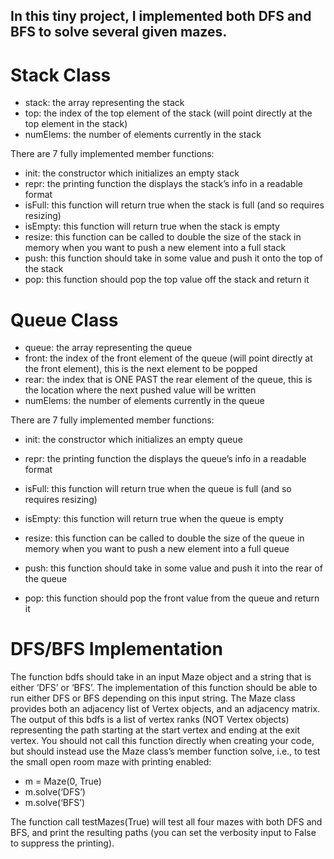 
 ## In this tiny project, I implemented both DFS and BFS to solve several given mazes. 



# Stack Class
- stack: the array representing the stack
- top: the index of the top element of the stack (will point directly at the top element in the stack)
- numElems: the number of elements currently in the stack 

There are 7 fully implemented member functions:

- init: the constructor which initializes an empty stack
- repr: the printing function the displays the stack’s info in a readable format
- isFull: this function will return true when the stack is full (and so requires resizing)
- isEmpty: this function will return true when the stack is empty
- resize: this function can be called to double the size of the stack in memory when you want to push a new element into a full stack
- push: this function should take in some value and push it onto the top of the stack
- pop: this function should pop the top value off the stack and return it




# Queue Class

- queue: the array representing the queue
- front: the index of the front element of the queue (will point directly at the front element), this is the next element to be popped
- rear: the index that is ONE PAST the rear element of the queue, this is the location where the next pushed value will be written
- numElems: the number of elements currently in the queue 

There are 7 fully implemented member functions:

- init: the constructor which initializes an empty queue
- repr: the printing function the displays the queue’s info in a readable format
- isFull: this function will return true when the queue is full (and so requires resizing)
- isEmpty: this function will return true when the queue is empty
- resize: this function can be called to double the size of the queue in memory when you want to push a new element into a full queue

- push: this function should take in some value and push it into the rear of the queue
- pop: this function should pop the front value from the queue and return it






# DFS/BFS Implementation
The function bdfs should take in an input Maze object and a string that is either ‘DFS’ or ‘BFS’. The implementation of this function should be able to run either DFS or BFS depending on this input string. 
The Maze class provides both an adjacency list of Vertex objects, and an adjacency matrix. The output of this bdfs is a list of vertex ranks (NOT Vertex objects) representing the path starting at the start vertex and ending at the exit vertex.
You should not call this function directly when creating your code, but should instead use the Maze class’s member function solve, i.e., to test the small open room maze with printing enabled:
- m = Maze(0, True)
- m.solve(‘DFS’)
- m.solve(‘BFS’)


The function call testMazes(True) will test all four mazes with both DFS and BFS, and print the resulting paths (you can set the verbosity input to False to suppress the printing).
